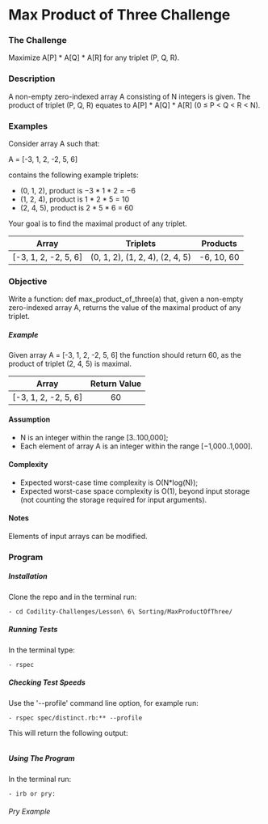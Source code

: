 # Max Product of Three Challenge

### The Challenge

Maximize A[P] * A[Q] * A[R] for any triplet (P, Q, R).

### Description

A non-empty zero-indexed array A consisting of N integers is given. The product of triplet (P, Q, R) equates to A[P] * A[Q] * A[R] (0 ≤ P < Q < R < N).

### Examples

Consider array A such that:

A = [-3, 1, 2, -2, 5, 6]

contains the following example triplets:

- (0, 1, 2), product is −3 * 1 * 2 = −6
- (1, 2, 4), product is 1 * 2 * 5 = 10
- (2, 4, 5), product is 2 * 5 * 6 = 60

Your goal is to find the maximal product of any triplet.


Array  | Triplets | Products
:-------------: | :------------------------------: | :-------------:
[-3, 1, 2, -2, 5, 6] | (0, 1, 2), (1, 2, 4), (2, 4, 5) | -6, 10, 60

### Objective
Write a function: def max_product_of_three(a) that, given a non-empty zero-indexed array A, returns the value of the maximal product of any triplet.

##### Example
Given array A = [-3, 1, 2, -2, 5, 6] the function should return 60, as the product of triplet (2, 4, 5) is maximal.

Array  | Return Value
:-------------: | :------------------------------:
[-3, 1, 2, -2, 5, 6] | 60

#### Assumption

- N is an integer within the range [3..100,000];
- Each element of array A is an integer within the range [−1,000..1,000].

#### Complexity

- Expected worst-case time complexity is O(N*log(N));
- Expected worst-case space complexity is O(1), beyond input storage (not counting the storage required for input arguments).

#### Notes
Elements of input arrays can be modified.

### Program

##### Installation
Clone the repo and in the terminal run:
```
- cd Codility-Challenges/Lesson\ 6\ Sorting/MaxProductOfThree/
```

##### Running Tests
In the terminal type:
```
- rspec
```

##### Checking Test Speeds
Use the '--profile' command line option, for example run:

```
- rspec spec/distinct.rb:** --profile
```

This will return the following output:

```
```

##### Using The Program
In the terminal run:

```
- irb or pry:
```

###### Pry Example
```
```
